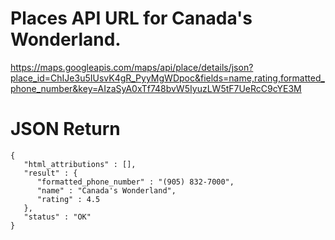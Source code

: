 # Places API URL for Canada's Wonderland. 
https://maps.googleapis.com/maps/api/place/details/json?place_id=ChIJe3u5IUsvK4gR_PyyMgWDpoc&fields=name,rating,formatted_phone_number&key=AIzaSyA0xTf748bvW5IyuzLW5tF7UeRcC9cYE3M
# JSON Return
```
{
   "html_attributions" : [],
   "result" : {
      "formatted_phone_number" : "(905) 832-7000",
      "name" : "Canada's Wonderland",
      "rating" : 4.5
   },
   "status" : "OK"
}
```
